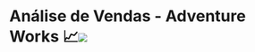 # Análise de Vendas - Adventure Works 📈<img align=botttom src="https://img.shields.io/badge/power_bi-F2C811?style=for-the-badge&logo=powerbi&logoColor=black"/>
